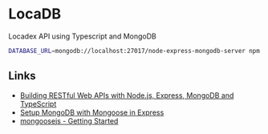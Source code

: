 # LocaDB

Locadex API using Typescript and MongoDB

~~~bash
DATABASE_URL=mongodb://localhost:27017/node-express-mongodb-server npm run dev
~~~

## Links

- [Building RESTful Web APIs with Node.js, Express, MongoDB and TypeScript](https://itnext.io/building-restful-web-apis-with-node-js-express-mongodb-and-typescript-part-1-2-195bdaf129cf)
- [Setup MongoDB with Mongoose in Express](https://www.robinwieruch.de/mongodb-express-setup-tutorial/)
- [mongoosejs - Getting Started](https://mongoosejs.com/docs/index.html)